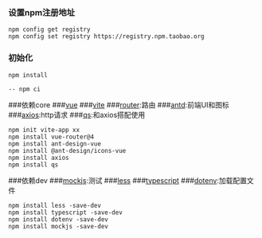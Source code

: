 ### 设置npm注册地址
```
npm config get registry
npm config set registry https://registry.npm.taobao.org 
```

### 初始化
```
npm install

-- npm ci
```

###依赖core
###[vue](https://github.com/vuejs/vue-next)
###[vite](https://github.com/vitejs/vite) 
###[router](https://github.com/vuejs/vue-router-next):路由
###[antd](https://2x.antdv.com/docs/vue/introduce-cn/):前端UI和图标
###[axios](https://www.kancloud.cn/yunye/axios/234845):http请求
###[qs](https://github.com/ljharb/qs):和axios搭配使用
```
npm init vite-app xx
npm install vue-router@4
npm install ant-design-vue
npm install @ant-design/icons-vue
npm install axios
npm install qs
```
###依赖dev
###[mockjs](http://mockjs.com/):测试
###[less](http://lesscss.cn/)
###[typescript](https://www.typescriptlang.org/)
###[dotenv](https://github.com/motdotla/dotenv):加载配置文件
```
npm install less -save-dev
npm install typescript -save-dev
npm install dotenv -save-dev
npm install mockjs -save-dev
```